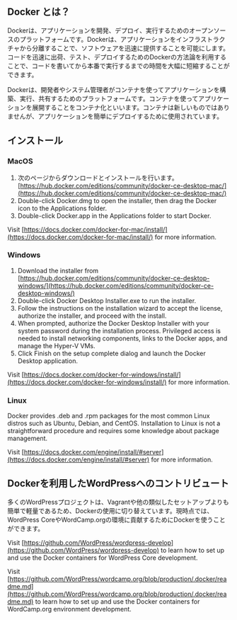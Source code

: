

## Docker とは？

Dockerは、アプリケーションを開発、デプロイ、実行するためのオープンソースのプラットフォームです。Dockerは、アプリケーションをインフラストラクチャから分離することで、ソフトウェアを迅速に提供することを可能にします。コードを迅速に出荷、テスト、デプロイするためのDockerの方法論を利用することで、コードを書いてから本番で実行するまでの時間を大幅に短縮することができます。

Dockerは、開発者やシステム管理者がコンテナを使ってアプリケーションを構築、実行、共有するためのプラットフォームです。コンテナを使ってアプリケーションを展開することをコンテナ化といいます。コンテナは新しいものではありませんが、アプリケーションを簡単にデプロイするために使用されています。

## インストール

### MacOS

1. 次のページからダウンロードとインストールを行います。 [https://hub.docker.com/editions/community/docker-ce-desktop-mac/](https://hub.docker.com/editions/community/docker-ce-desktop-mac/)
2. Double-click Docker.dmg to open the installer, then drag the Docker icon to the Applications folder.
3. Double-click Docker.app in the Applications folder to start Docker. 

Visit [https://docs.docker.com/docker-for-mac/install/](https://docs.docker.com/docker-for-mac/install/) for more information.

### Windows

1. Download the installer from [https://hub.docker.com/editions/community/docker-ce-desktop-windows/](https://hub.docker.com/editions/community/docker-ce-desktop-windows/)
2. Double-click Docker Desktop Installer.exe to run the installer.
3. Follow the instructions on the installation wizard to accept the license, authorize the installer, and proceed with the install.
4. When prompted, authorize the Docker Desktop Installer with your system password during the installation process. Privileged access is needed to install networking components, links to the Docker apps, and manage the Hyper-V VMs.
5. Click Finish on the setup complete dialog and launch the Docker Desktop application.

Visit [https://docs.docker.com/docker-for-windows/install/](https://docs.docker.com/docker-for-windows/install/) for more information.

### Linux

Docker provides .deb and .rpm packages for the most common Linux distros such as Ubuntu, Debian, and CentOS. Installation to Linux is not a straightforward procedure and requires some knowledge about package management.

Visit [https://docs.docker.com/engine/install/#server](https://docs.docker.com/engine/install/#server) for more information.

## Dockerを利用したWordPressへのコントリビュート

多くのWordPressプロジェクトは、Vagrantや他の類似したセットアップよりも簡単で軽量であるため、Dockerの使用に切り替えています。現時点では、WordPress CoreやWordCamp.orgの環境に貢献するためにDockerを使うことができます。

Visit [https://github.com/WordPress/wordpress-develop](https://github.com/WordPress/wordpress-develop) to learn how to set up and use the Docker containers for WordPress Core development.

Visit [https://github.com/WordPress/wordcamp.org/blob/production/.docker/readme.md](https://github.com/WordPress/wordcamp.org/blob/production/.docker/readme.md) to learn how to set up and use the Docker containers for WordCamp.org environment development.
